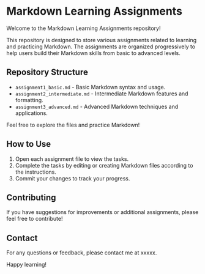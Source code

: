 # Markdown Learning Assignments

Welcome to the Markdown Learning Assignments repository!

This repository is designed to store various assignments related to learning and practicing Markdown. The assignments are organized progressively to help users build their Markdown skills from basic to advanced levels.

## Repository Structure

- `assignment1_basic.md` - Basic Markdown syntax and usage.
- `assignment2_intermediate.md` - Intermediate Markdown features and formatting.
- `assignment3_advanced.md` - Advanced Markdown techniques and applications.

Feel free to explore the files and practice Markdown!

## How to Use

1. Open each assignment file to view the tasks.
2. Complete the tasks by editing or creating Markdown files according to the instructions.
3. Commit your changes to track your progress.

## Contributing

If you have suggestions for improvements or additional assignments, please feel free to contribute!

## Contact

For any questions or feedback, please contact me at xxxxx.

Happy learning!
